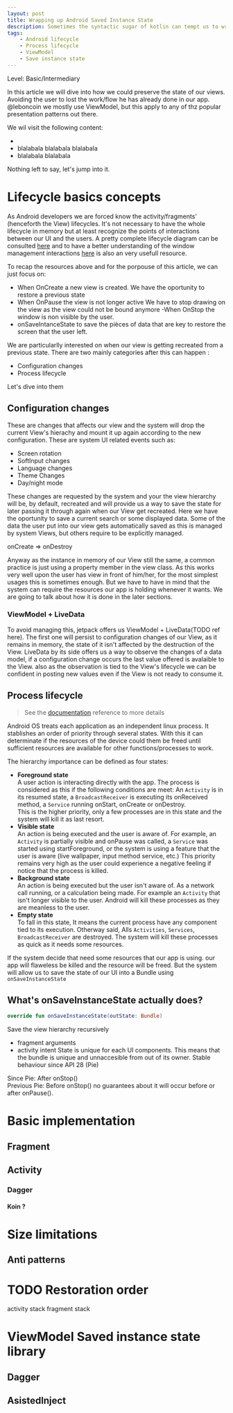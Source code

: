 ```yaml
---
layout: post
title: Wrapping up Android Saved Instance State
description: Sometimes the syntactic sugar of kotlin can tempt us to write code less readable in some ways
tags: 
    - Android lifecycle
    - Process lifecycle
    - ViewModel
    - Save instance state
---
```


Level: Basic/Intermediary

In this article we will dive into how we could preserve the state of our views. Avoiding the user to lost the work/flow he has already done in our app.
@leboncoin we mostly use ViewModel, but this apply to any of thz popular presentation patterns out there. 

We wil visit the following content:

- 
- blalabala blalabala blalabala
- blalabala blalabala 

Nothing left to say, let's jump into it.

<!-- more -->

# Lifecycle basics concepts

As Android developers we are forced know the activity/fragments' (henceforth the View) lifecycles. It's not necessary to have the whole lifecycle in memory but at least recognize the points of interactions between our UI and the users. 
A pretty complete lifecycle diagram can be consulted [here](https://github.com/xxv/android-lifecycle) and to have a better understanding of the window management interactions [here](https://github.com/JoseAlcerreca/android-lifecycles) is also an very usefull resource.

To recap the resources above and for the porpouse of this article, we can just focus on:

- When OnCreate a new view is created.
We have the oportunity to restore a previous state
- When OnPause the view is not longer active
We have to stop drawing on the view as the view could not be bound anymore
-When OnStop the window is non visible by the user.
- onSaveIntanceState to save the pièces of data that are key to restore the screen that the user left.

We are particularlly interested on when our view is getting recreated from a previous state. There are two mainly categories after this can happen :

- Configuration changes
- Process lifecycle

Let's dive into them

## Configuration changes

These are changes that affects our view and the system will drop the current View's hierachy and mount it up again according to the new configuration. 
These are system UI related events such as:

- Screen rotation
- SoftInput changes
- Language changes
- Theme Changes
- Day/night mode

These changes are requested by the system and your the view hierarchy will be, by default, recreated and will provide us a way to save the state for later passing it through again when our View get recreated. Here we have the oportunity to save a current search or some displayed data. Some of the data the user put into our view gets automatically saved as this is managed by system Views, but others require to be explicitly managed.  

onCreate => onDestroy

Anyway as the instance in memory of our View still the same, a common practice is just using a property member in the view class. As this works very well upon the user has view in front of him/her, for the most simplest usages this is sometimes enough. 
But we have to have in mind that the system can require the resources our app is holding whenever it wants.
We are going to talk about how it is done in the later sections.

### ViewModel + LiveData

To avoid managing this, jetpack offers us ViewModel + LiveData(TODO ref here). The first one will persist to configuration changes of our View, as it remains in memory, the state of it isn't affected by the destruction of the View. LiveData by its side offers us a way to observe the changes of a data model, if a configuration change occurs the last value offered is avalaible to the View. also as the observation is tied to the View's lifecycle we can be confident in posting new values even if the View is not ready to consume it.

## Process lifecycle

> See the [documentation](https://developer.android.com/guide/components/activities/process-lifecycle) reference to more details

Android OS treats each application as an independent linux process. It stablishes an order of priority through several states. With this it can determinate if the resources of the device could them be freed until sufficient resources are available for other functions/processes to work.

The hierarchy importance can be defined as four states:

- **Foreground state**  
  A user action is interacting directly with the app. The process is considered as this if the following conditions are meet: An `Activity` is in its resumed state, a `BroadcastReceiver` is executing its onReceived method, a `Service` running onStart, onCreate or onDestroy.  
  This is the higher priority, only a few processes are in this state and the system will kill it as last resort. 
- **Visible state**  
  An action is being executed and the user is aware of. For example, an `Activity` is partially visible and onPause was called, a `Service` was started using startForeground, or the system is using a feature that the user is aware (live wallpaper, input method service, etc.)
  This priority remains very high as the user could experience a negative feeling if notice that the process is killed.
- **Background state**  
  An action is being executed but the user isn't aware of. As a network call running, or a calculation being made. For example an `Activity` that isn't longer visible to the user.
  Android will kill these processes as they are meanless to the user.
- **Empty state**  
  To fall in this state, It means the current process have any component tied to its execution. Otherway said, Alls `Activities`, `Services`, `BroadcastReceiver` are destroyed.
  The system will kill these processes as quick as it needs some resources.

If the system decide that need some resources that our app is using. our app will flaweless be killed and the resource will be freed. But the system will allow us to save the state of our UI into a Bundle using `onSaveInstanceState`

## What's onSaveInstanceState actually does?

```kotlin
override fun onSaveInstanceState(outState: Bundle)
```
Save the view hierarchy recursively
- fragment arguments
- activity intent
State is unique for each UI components. This means that the bundle is unique and unnaccesible from out of its owner.
Stable behaviour since API 28 (Pie)

Since Pie: After onStop()  
Previous Pie: Before onStop() no guarantees about it will occur before or after onPause().

# Basic implementation



## Fragment 
## Activity
### Dagger
#### Koin ?

# Size limitations 
## Anti patterns
# TODO Restoration order

activity stack
fragment stack

# ViewModel Saved instance state library
## Dagger
## AsistedInject